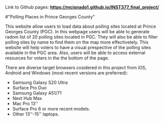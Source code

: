 Link to Github pages: **https://mcisnado1.github.io/INST377_final_project/**

#"Polling Places in Prince Georges County"

This website allow users to load data about polling sites located at Prince Georges County (PGC).
In this webpage users will be able to generate radom list of 20 polling sites located in PGC.
They will also be able to filter polling sites by name to find them on the map more effectivetely. 
This website will help voters to have a visual prespective of the polling sites available in the PGC area.
Also, users will be able to access external resources for voters in the the bottom of the page.

There are diverse target browsers cosidered in this project from iOS, Android and Windows 
(most recent versions are preferred):
- Samsung Galaxy S20 Ultra 
- Surface Pro Duo
- Samsung Galaxy A51/71
- Next Hub Max
- Mac Pro 13''
- Surface Pro 6 or more recent models.
- Other 13''-15'' laptops.
